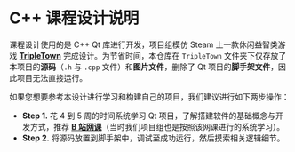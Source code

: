 # C++ 课程设计说明

课程设计使用的是 C++ Qt 库进行开发，项目组模仿 Steam 上一款休闲益智类游戏 [**TripleTown**](https://spryfox.com/our-games/tripletown/) 完成设计。为节省时间，本仓库在 `TripleTown` 文件夹下仅存放了本项目的**源码**（`.h` 与 `.cpp` 文件）和**图片文件**，删除了 Qt 项目的**脚手架文件**，因此项目无法直接运行。

如果您想要参考本设计进行学习和构建自己的项目，我们建议进行如下两步操作：

- **Step 1.** 花 4 到 5 周的时间系统学习 Qt 项目，了解搭建软件的基础概念与开发方式，推荐 [**B 站网课**](https://www.bilibili.com/video/BV1g4411H78N/?spm_id_from=333.337.search-card.all.click&vd_source=66823c3216b82637e31f708a5e627a0b)（当时我们项目组也是按照该网课进行的系统学习）。
- **Step 2.** 将源码放置到脚手架中，调试至成功运行，然后摸索相关逻辑细节。

